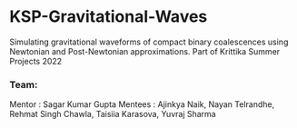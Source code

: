 # KSP-Gravitational-Waves
Simulating gravitational waveforms of compact binary coalescences using Newtonian and Post-Newtonian approximations.
Part of Krittika Summer Projects 2022


### Team:
Mentor : Sagar Kumar Gupta
Mentees : Ajinkya Naik, Nayan Telrandhe, Rehmat Singh Chawla, Taisiia Karasova, Yuvraj Sharma

